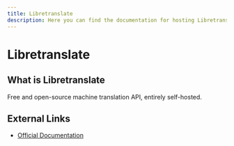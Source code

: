 ```yaml
---
title: Libretranslate
description: Here you can find the documentation for hosting Libretranslate with Coolify.
---
```


# Libretranslate

## What is Libretranslate

Free and open-source machine translation API, entirely self-hosted.

## External Links

- [Official Documentation](https://libretranslate.com/docs/?utm_source=coolify.io)
